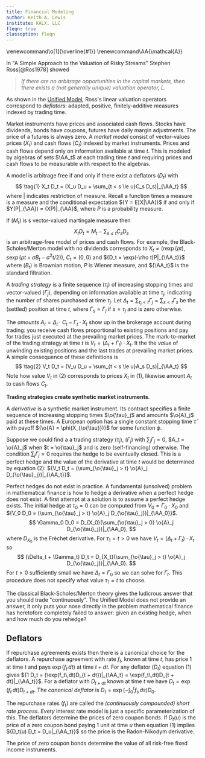 ```yaml
---
title: Financial Modeling
author: Keith A. Lewis
institute: KALX, LLC
fleqn: true
classoption: fleqn
---
```


\renewcommand\o[1]{\overline{#1}}
\renewcommand\AA{\mathcal{A}}


In "A Simple Approach to the Valuation of Risky Streams"
Stephen Ross[@Ros1978] showed

> _If there are no arbitrage opportunities in the capital markets, then
there exists a (not generally unique) valuation operator, $L$_.

As shown in the [Unified Model](https://keithalewis.github.io/math/um1.html),
Ross's linear valuation operators correspond to _deflators_: adapted,
positive, finitely-additive measures indexed by trading time.

Market instruments have prices and associated cash flows. Stocks have
dividends, bonds have coupons, futures have daily margin adjustments.
The price of a futures is always zero.  A _market model_ consist of
vector-values prices $(X_t)$ and cash flows $(C_t)$ indexed by market
instruments.  Prices and cash flows depend only on information available
at time $t$. This is modeled by algebras of sets $\AA_t$
at each trading time $t$ and requiring prices
and cash flows to be measurable with respect to the algebras.

A model is arbitrage free if and only if there exist a deflators $(D_t)$ with
$$
\tag{1}	X_t D_t = (X_u D_u + \sum_{t < s \le u}C_s D_s)|_{\AA_t}
$$
where $|$ indicates restriction of measure. Recall a function
times a measure is a measure and the conditional expectation
${Y = E[X|\AA]}$ if and only if
$Y(P|_{\AA}) = (XP)|_{\AA}$,
where $P$ is a probability measure.

If $(M_t)$ is s vector-valued martingale measure then
$$
	X_t D_t = M_t - \sum_{s\le t}C_s D_s
$$
is an arbitrage-free model of prices and cash flows.  For example,
the Black-Scholes/Merton model with no dividends corresponds to $X_t =
(r\exp(\rho t), s\exp(\rho t + \sigma B_t - \sigma^2 t/2))$, $C_t =
(0, 0)$ and ${D_t = \exp(-\rho t)P|_{\AA_t}}$ where $(B_t)$
is Brownian motion, $P$ is Wiener measure, and ${\AA_t}$ is the
standard filtration.

A _trading strategy_ is a finite sequence $(\tau_j)$ of increasing
stopping times and vector-valued 
$(\Gamma_j)$, depending on information available at time $\tau_j$,
indicating the number of shares purchased at time $\tau_j$.
Let $\Delta_t = \sum_{\tau_j < t} \Gamma_j = \sum_{s < t} \Gamma_s$ be the (settled) position at time $t$,
where $\Gamma_s = \Gamma_j$ if $s = \tau_j$ and is zero otherwise.

The _amounts_ $A_t = \Delta_t\cdot C_t - \Gamma_t\cdot X_t$ show up in the
brokerage account during trading: you receive cash flows proportional to
existing positions and pay for trades just executed at the prevailing market prices.
The mark-to-market of the trading strategy at time $t$
is $V_t = (\Delta_t + \Gamma_t)\cdot X_t$. It the the _value_ of unwinding
existing positions and the last trades at prevailing market prices.
A simple consequence of these definitions is
$$
\tag{2}	V_t D_t = (V_u D_u + \sum_{t < s \le u}A_s D_s)|_{\AA_t}
$$
Note how value $V_t$ in (2) corresponds to prices $X_t$ in (1),
likewise amount $A_t$ to cash flows $C_t$.

**Trading strategies create synthetic market instruments**.

A _derivative_ is a synthetic market instrument.
Its contract specifies a finite sequence of increasing stopping times
$\o{\tau}_j$ and amounts $\o{A}_j$ paid at these times.
A European option has a single constant stopping time $\bar{\tau}$ with payoff
${\o{A} = \phi(X_{\o{\tau}})}$ for some function $\phi$.

Suppose we could find a
a trading strategy $(\tau_j)$, $(\Gamma_j)$ with
$\sum_j \Gamma_j = 0$, $A_t = \o{A}_j$ when $t = \o{\tau}_j$
and is zero (self-financing) otherwise. The condition ${\sum_j \Gamma_j = 0}$
requires the hedge to be eventually closed.
This is a perfect hedge and the value of the derivative at time $t$
would be determined by equation (2): ${V_t D_t = (\sum_{\o{\tau}_j > t} \o{A}_j D_{\o{\tau}_j})|_{\AA_t}}$.

Perfect hedges do not exist in practice.
A fundamental (unsolved) problem in mathematical finance is how to hedge a
derivative when a perfect hedge does not exist.
A first attempt at a solution
is to assume a perfect hedge exists.
The initial hedge at $\tau_0 = 0$ can be computed from $V_0 = \Gamma_0\cdot X_0$
and ${V_0 D_0 = (\sum_{\o{\tau}_j > t} \o{A}_j D_{\o{\tau}_j})|_{\AA_0}}$.
$$
	\Gamma_0 D_0 = D_{X_0}(\sum_{\o{\tau}_j > 0} \o{A}_j D_{\o{\tau}_j})|_{\AA_0},
$$
where $D_{X_0}$ is the Fréchet derivative.
For $\tau_1 = t > 0$ we have $V_t = (\Delta_t + \Gamma_t)\cdot X_t$ so
$$
	(\Delta_t + \Gamma_t) D_t = D_{X_t}(\sum_{\o{\tau}_j > t} \o{A}_j D_{\o{\tau}_j})|_{\AA_0}.
$$
For $t > 0$ sufficiently small we have $\Delta_t = \Gamma_0$ so we can solve for $\Gamma_t$.
This procedure does not specify what value $\tau_1 = t$ to choose.

The classical Black-Scholes/Merton theory gives the ludicrous answer that 
you should trade "continuously". The Unified Model does not provide an
answer, it only puts your nose directly in the problem mathematical finance
has heretofore completely failed to answer: given an existing hedge, when
and how much do you rehedge?

## Deflators

If repurchase agreements exists then there is a canonical choice for the deflators.
A repurchase agreement with rate $f_t$, known at time $t$, has price 1 at
time $t$ and pays $\exp(f_t\,dt)$ at time $t + dt$.
For any deflator $(D_t)$ equation (1) gives
${1 D_t = (\exp(f_t\,dt)D_{t + dt})|_{\AA_t} = \exp(f_t\,dt)D_{t + dt}|_{\AA_t}}$.
For a deflator with $D_{t + dt}$ known at time $t$ we have
${D_t = \exp(f_t\,dt)D_{t + dt}}$.
The _canonical deflator_ is ${D_t = \exp(-\int_0^t f_s\,ds)D_0}$.

The repurchase rates $(f_t)$ are called the _(continuously compounded) short rate process_.
_Every_ interest rate model is just a specific parameterization of this.
The deflators determine the prices of zero coupon bonds. If $D_t(u)$ is the price of
a zero coupon bond paying 1 unit at time $u$ then equation (1) implies
${D_t(u) D_t = D_u|_{\AA_t}}$ so the price is the Radon-Nikodym derivative.

The price of zero coupon bonds determine the value of all risk-free fixed income instruments.
